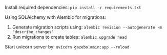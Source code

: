 Install required dependencies:
```pip install -r requirements.txt```

Using SQLAlchemy with Alembic for migrations:
1. Generate migration scripts using: ```alembic revision --autogenerate -m "describe_changes"```
2. Run migrations to create tables: ```alembic upgrade head```

Start uvicorn server by: ```uvicorn gazebo.main:app --reload```